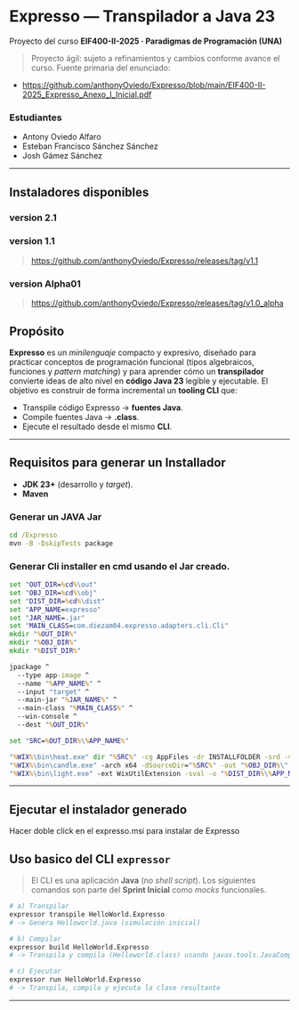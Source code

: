 # Expresso — Transpilador a Java 23
Proyecto del curso **EIF400-II-2025 · Paradigmas de Programación (UNA)**  
> Proyecto ágil: sujeto a refinamientos y cambios conforme avance el curso.
> Fuente primaria del enunciado: 
- https://github.com/anthonyOviedo/Expresso/blob/main/EIF400-II-2025_Expresso_Anexo_I_Inicial.pdf
### Estudiantes 
- Antony Oviedo Alfaro
- Esteban Francisco Sánchez Sánchez
- Josh Gámez Sánchez
---

## Instaladores disponibles 
### version 2.1

### version 1.1
> https://github.com/anthonyOviedo/Expresso/releases/tag/v1.1
### version Alpha01
> https://github.com/anthonyOviedo/Expresso/releases/tag/v1.0_alpha

## Propósito
**Expresso** es un *minilenguaje* compacto y expresivo, diseñado para practicar conceptos de programación funcional (tipos algebraicos, funciones y *pattern matching*) y para aprender cómo un **transpilador** convierte ideas de alto nivel en **código Java 23** legible y ejecutable. El objetivo es construir de forma incremental un **tooling CLI** que:
- Transpile código Expresso → **fuentes Java**.
- Compile fuentes Java → **.class**.
- Ejecute el resultado desde el mismo **CLI**.

---

## Requisitos para generar un Installador
- **JDK 23+** (desarrollo y *target*).  
- **Maven**  
### Generar un JAVA Jar


```cmd
cd /Expresso
mvn -B -DskipTests package
```

### Generar Cli installer en cmd usando el Jar creado.
```cmd
set "OUT_DIR=%cd%\out"
set "OBJ_DIR=%cd%\obj"
set "DIST_DIR=%cd%\dist"
set "APP_NAME=expresso"
set "JAR_NAME=.jar"
set "MAIN_CLASS=com.diezam04.expresso.adapters.cli.Cli"
mkdir "%OUT_DIR%"
mkdir "%OBJ_DIR%"
mkdir "%DIST_DIR%"

jpackage ^
  --type app-image ^
  --name "%APP_NAME%" ^
  --input "target" ^
  --main-jar "%JAR_NAME%" ^
  --main-class "%MAIN_CLASS%" ^
  --win-console ^
  --dest "%OUT_DIR%"

set "SRC=%OUT_DIR%\%APP_NAME%"

"%WIX%\bin\heat.exe" dir "%SRC%" -cg AppFiles -dr INSTALLFOLDER -srd -var var.SourceDir -ag -out harvest.wxs
"%WIX%\bin\candle.exe" -arch x64 -dSourceDir="%SRC%" -out "%OBJ_DIR%\" packaging\windows\product.wxs harvest.wxs
"%WIX%\bin\light.exe" -ext WixUtilExtension -sval -o "%DIST_DIR%\%APP_NAME%-1.0.msi" "%OBJ_DIR%\product.wixobj" "%OBJ_DIR%\harvest.wixobj"
```

---
## Ejecutar el instalador generado 
Hacer doble click en el expresso.msi para instalar de Expresso

## Uso basico del CLI `expressor`
> El CLI es una aplicación **Java** (no *shell script*). Los siguientes comandos son parte del **Sprint Inicial** como *mocks* funcionales.

```bash
# a) Transpilar
expressor transpile HelloWorld.Expresso
# -> Genera Helloworld.java (simulación inicial)

# b) Compilar
expressor build HelloWorld.Expresso
# -> Transpila y compila (Helloworld.class) usando javax.tools.JavaCompiler

# c) Ejecutar
expressor run HelloWorld.Expresso
# -> Transpila, compila y ejecuta la clase resultante
```
---
#

